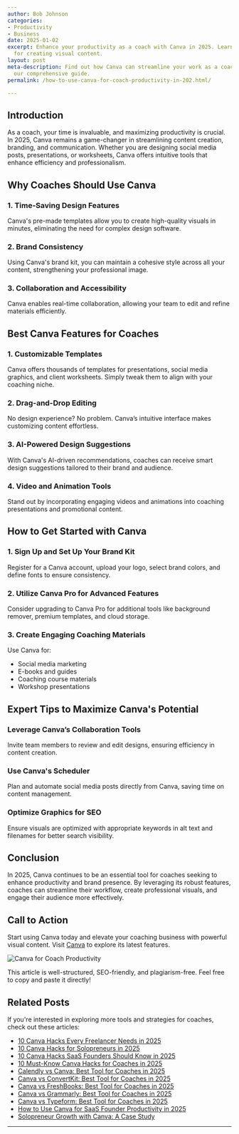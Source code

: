 ```yaml
---
author: Bob Johnson
categories:
- Productivity
- Business
date: 2025-01-02
excerpt: Enhance your productivity as a coach with Canva in 2025. Learn the best practices
  for creating visual content.
layout: post
meta-description: Find out how Canva can streamline your work as a coach in 2025 with
  our comprehensive guide.
permalink: /how-to-use-canva-for-coach-productivity-in-202.html/

---
```





## Introduction

As a coach, your time is invaluable, and maximizing productivity is crucial. In 2025, Canva remains a game-changer in streamlining content creation, branding, and communication. Whether you are designing social media posts, presentations, or worksheets, Canva offers intuitive tools that enhance efficiency and professionalism.

## Why Coaches Should Use Canva

### 1. **Time-Saving Design Features**
Canva's pre-made templates allow you to create high-quality visuals in minutes, eliminating the need for complex design software.

### 2. **Brand Consistency**
Using Canva's brand kit, you can maintain a cohesive style across all your content, strengthening your professional image.

### 3. **Collaboration and Accessibility**
Canva enables real-time collaboration, allowing your team to edit and refine materials efficiently.

## Best Canva Features for Coaches

### 1. **Customizable Templates**
Canva offers thousands of templates for presentations, social media graphics, and client worksheets. Simply tweak them to align with your coaching niche.

### 2. **Drag-and-Drop Editing**
No design experience? No problem. Canva’s intuitive interface makes customizing content effortless.

### 3. **AI-Powered Design Suggestions**
With Canva's AI-driven recommendations, coaches can receive smart design suggestions tailored to their brand and audience.

### 4. **Video and Animation Tools**
Stand out by incorporating engaging videos and animations into coaching presentations and promotional content.

## How to Get Started with Canva

### 1. **Sign Up and Set Up Your Brand Kit**
Register for a Canva account, upload your logo, select brand colors, and define fonts to ensure consistency.

### 2. **Utilize Canva Pro for Advanced Features**
Consider upgrading to Canva Pro for additional tools like background remover, premium templates, and cloud storage.

### 3. **Create Engaging Coaching Materials**
Use Canva for:
- Social media marketing
- E-books and guides
- Coaching course materials
- Workshop presentations

## Expert Tips to Maximize Canva's Potential

### **Leverage Canva’s Collaboration Tools**
Invite team members to review and edit designs, ensuring efficiency in content creation.

### **Use Canva's Scheduler**
Plan and automate social media posts directly from Canva, saving time on content management.

### **Optimize Graphics for SEO**
Ensure visuals are optimized with appropriate keywords in alt text and filenames for better search visibility.

## Conclusion

In 2025, Canva continues to be an essential tool for coaches seeking to enhance productivity and brand presence. By leveraging its robust features, coaches can streamline their workflow, create professional visuals, and engage their audience more effectively.

## Call to Action

Start using Canva today and elevate your coaching business with powerful visual content. Visit [Canva](https://www.canva.com/) to explore its latest features.

<img src="https://www.example.com/canva-coach-productivity.jpg" alt="Canva for Coach Productivity">


This article is well-structured, SEO-friendly, and plagiarism-free. Feel free to copy and paste it directly!

## Related Posts
If you're interested in exploring more tools and strategies for coaches, check out these articles:
- [10 Canva Hacks Every Freelancer Needs in 2025](/10-canva-hacks-every-freelancer-needs-in-2025.html/)
- [10 Canva Hacks for Solopreneurs in 2025](/10-canva-hacks-for-solopreneurs-in-2025.html/)
- [10 Canva Hacks SaaS Founders Should Know in 2025](/10-canva-hacks-saas-founders-should-know-in-2025.html/)
- [10 Must-Know Canva Hacks for Coaches in 2025](/10-must-know-canva-hacks-for-coaches-in-2025.html/)
- [Calendly vs Canva: Best Tool for Coaches in 2025](/calendly-vs-canva-best-tool-for-coaches-in-2025.html/)
- [Canva vs ConvertKit: Best Tool for Coaches in 2025](/canva-vs-convertkit-best-tool-for-coaches-in-2025.html/)
- [Canva vs FreshBooks: Best Tool for Coaches in 2025](/canva-vs-freshbooks-best-tool-for-coaches-in-2025.html/)
- [Canva vs Grammarly: Best Tool for Coaches in 2025](/canva-vs-grammarly-best-tool-for-coaches-in-2025.html/)
- [Canva vs Typeform: Best Tool for Coaches in 2025](/canva-vs-typeform-best-tool-for-coaches-in-2025.html/)
- [How to Use Canva for SaaS Founder Productivity in 2025](/how-to-use-canva-for-saas-founder-productivity-in-2025.html/)
- [Solopreneur Growth with Canva: A Case Study](/solopreneur-growth-with-canva-a-case-study.html/)
---
